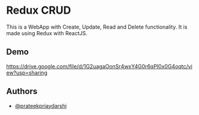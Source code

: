 
# Redux CRUD

This is a WebApp with Create, Update, Read and Delete functionality. It is made using Redux with ReactJS. 


## Demo

https://drive.google.com/file/d/1G2uagaOonSr4wxY4G0r6qPI0x0G4oqtc/view?usp=sharing


## Authors

- [@prateekpriaydarshi](https://github.com/HITGIT007)

